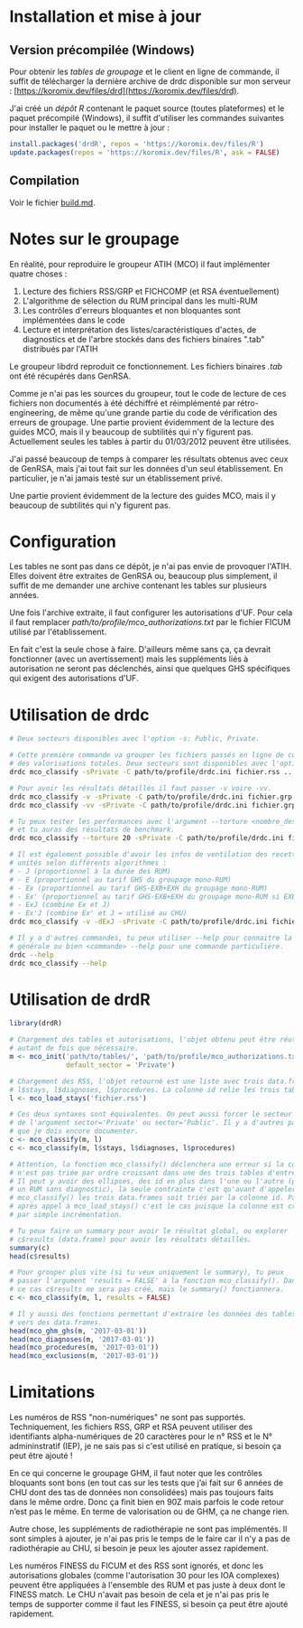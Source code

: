 # Installation et mise à jour

## Version précompilée (Windows)

Pour obtenir les *tables de groupage* et le client en ligne de commande, il suffit de
télécharger la dernière archive de drdc disponible sur mon serveur :
[https://koromix.dev/files/drd](https://koromix.dev/files/drd).

J'ai créé un *dépôt R* contenant le paquet source (toutes plateformes) et le paquet précompilé
(Windows), il suffit d'utiliser les commandes suivantes pour installer le paquet ou le
mettre à jour :

```r
install.packages('drdR', repos = 'https://koromix.dev/files/R')
update.packages(repos = 'https://koromix.dev/files/R', ask = FALSE)
```

## Compilation

Voir le fichier [build.md](build.md).

# Notes sur le groupage

En réalité, pour reproduire le groupeur ATIH (MCO) il faut implémenter quatre choses :

1. Lecture des fichiers RSS/GRP et FICHCOMP (et RSA éventuellement)
2. L'algorithme de sélection du RUM principal dans les multi-RUM
3. Les contrôles d'erreurs bloquantes et non bloquantes sont implémentées dans le code
4. Lecture et interprétation des listes/caractéristiques d'actes, de diagnostics et
   de l'arbre stockés dans des fichiers binaires ".tab" distribués par l'ATIH

Le groupeur libdrd reproduit ce fonctionnement. Les fichiers binaires _.tab_ ont été
récupérés dans GenRSA.

Comme je n'ai pas les sources du groupeur, tout le code de lecture de ces fichiers non
documentés à été déchiffré et réimplémenté par rétro-engineering, de même qu'une grande
partie du code de vérification des erreurs de groupage. Une partie provient évidemment
de la lecture des guides MCO, mais il y beaucoup de subtilités qui n'y figurent pas.
Actuellement seules les tables à partir du 01/03/2012 peuvent être utilisées.

J'ai passé beaucoup de temps à comparer les résultats obtenus avec ceux de GenRSA, mais
j'ai tout fait sur les données d'un seul établissement. En particulier, je n'ai jamais
testé sur un établissement privé.

Une partie provient évidemment de la lecture des guides MCO, mais il y beaucoup de
subtilités qui n'y figurent pas.

# Configuration

Les tables ne sont pas dans ce dépôt, je n'ai pas envie de provoquer l'ATIH. Elles doivent
être extraites de GenRSA ou, beaucoup plus simplement, il suffit de me demander une archive
contenant les tables sur plusieurs années.

Une fois l'archive extraite, il faut configurer les autorisations d'UF. Pour cela il faut
remplacer *path/to/profile/mco_authorizations.txt* par le fichier FICUM utilisé par
l'établissement.

En fait c'est la seule chose à faire. D'ailleurs même sans ça, ça devrait fonctionner
(avec un avertissement) mais les suppléments liés à autorisation ne seront pas déclenchés,
ainsi que quelques GHS spécifiques qui exigent des autorisations d'UF.

# Utilisation de drdc

```sh
# Deux secteurs disponibles avec l'option -s: Public, Private.

# Cette première commande va grouper les fichiers passés en ligne de commande et donner un résumé.
# des valorisations totales. Deux secteurs sont disponibles avec l'option -s: Public, Private.
drdc mco_classify -sPrivate -C path/to/profile/drdc.ini fichier.rss ...

# Pour avoir les résultats détaillés il faut passer -v voire -vv.
drdc mco_classify -v -sPrivate -C path/to/profile/drdc.ini fichier.grp ...
drdc mco_classify -vv -sPrivate -C path/to/profile/drdc.ini fichier.grp ...

# Tu peux tester les performances avec l'argument --torture <nombre_dessais>, par exemple '--torture 20'
# et tu auras des résultats de benchmark.
drdc mco_classify --torture 20 -sPrivate -C path/to/profile/drdc.ini fichier.grp ...

# Il est également possible d'avoir les infos de ventilation des recettes dans les différentes
# unités selon différents algorithmes :
# - J (proportionnel à la durée des RUM)
# - E (proportionnel au tarif GHS du groupage mono-RUM)
# - Ex (proportionnel au tarif GHS-EXB+EXH du groupage mono-RUM)
# - Ex' (proportionnel au tarif GHS-EXB+EXH du groupage mono-RUM si EXB, au tarif GHS si pas d'EXB)
# - ExJ (combine Ex et J)
# - Ex'J (combine Ex' et J = utilisé au CHU)
drdc mco_classify -v -dExJ -sPrivate -C path/to/profile/drdc.ini fichier.rss ...

# Il y a d'autres commandes, tu peux utiliser --help pour connaitre la syntaxe
# générale ou bien <commande> --help pour une commande particulière.
drdc --help
drdc mco_classify --help
```

# Utilisation de drdR

```r
library(drdR)

# Chargement des tables et autorisations, l'objet obtenu peut être réutilisé
# autant de fois que nécessaire.
m <- mco_init('path/to/tables/', 'path/to/profile/mco_authorizations.txt',
              default_sector = 'Private')

# Chargement des RSS, l'objet retourné est une liste avec trois data.frames:
# l$stays, l$diagnoses, l$procedures. La colonne id relie les trois tables.
l <- mco_load_stays('fichier.rss')

# Ces deux syntaxes sont équivalentes. On peut aussi forcer le secteur à l'aide
# de l'argument sector='Private' ou sector='Public'. Il y a d'autres paramètres
# que je dois encore documenter.
c <- mco_classify(m, l)
c <- mco_classify(m, l$stays, l$diagnoses, l$procedures)

# Attention, la fonction mco_classify() déclenchera une erreur si la colonne id
# n'est pas triée par ordre croissant dans une des trois tables d'entrée.
# Il peut y avoir des ellipses, des id en plus dans l'une ou l'autre (par exemple
# un RUM sans diagnostic), la seule contrainte c'est qu'avant d'appeler
# mco_classify() les trois data.frames soit triés par la colonne id. Par défaut
# après appel à mco_load_stays() c'est le cas puisque la colonne est créée
# par simple incrémentation.

# Tu peux faire un summary pour avoir le résultat global, ou explorer
# c$results (data.frame) pour avoir les résultats détaillés.
summary(c)
head(c$results)

# Pour grouper plus vite (si tu veux uniquement le summary), tu peux
# passer l'argument 'results = FALSE' à la fonction mco_classify(). Dans
# ce cas c$results ne sera pas créé, mais le summary() fonctionnera.
c <- mco_classify(m, l, results = FALSE)

# Il y aussi des fonctions permettant d'extraire les données des tables
# vers des data.frames.
head(mco_ghm_ghs(m, '2017-03-01'))
head(mco_diagnoses(m, '2017-03-01'))
head(mco_procedures(m, '2017-03-01'))
head(mco_exclusions(m, '2017-03-01'))
```

# Limitations

Les numéros de RSS "non-numériques" ne sont pas supportés. Techniquement, les fichiers
RSS, GRP et RSA peuvent utiliser des identifiants alpha-numériques de 20 caractères
pour le n° RSS et le N° admininstratif (IEP), je ne sais pas si c'est utilisé en pratique,
si besoin ça peut être ajouté !

En ce qui concerne le groupage GHM, il faut noter que les contrôles bloquants sont
bons (en tout cas sur les tests que j’ai fait sur 6 années de CHU dont des tas de données
non consolidées) mais pas toujours faits dans le même ordre. Donc ça finit bien en
90Z mais parfois le code retour n’est pas le même. En terme de valorisation ou de GHM,
ça ne change rien.

Autre chose, les suppléments de radiothérapie ne sont pas implémentés. Il sont simples à
ajouter, je n'ai pas pris le temps de le faire car il n'y a pas de radiothérapie au CHU,
si besoin je peux les ajouter assez rapidement.

Les numéros FINESS du FICUM et des RSS sont ignorés, et donc les autorisations globales
(comme l'autorisation 30 pour les IOA complexes) peuvent être appliquées à l'ensemble des
RUM et pas juste à deux dont le FINESS match. Le CHU n'avait pas besoin de cela et je
n'ai pas pris le temps de supporter comme il faut les FINESS, si besoin ça peut être
ajouté rapidement.
